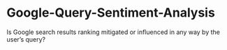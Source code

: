 # Google-Query-Sentiment-Analysis
Is Google search results ranking mitigated or influenced  in any way by the user’s query?
